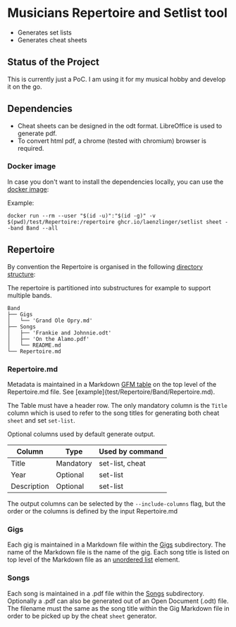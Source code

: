 # Musicians Repertoire and Setlist tool

* Generates set lists
* Generates cheat sheets

## Status of the Project

This is currently just a PoC. I am using it for my musical hobby and develop it on the go.

## Dependencies

- Cheat sheets can be designed in the odt format. LibreOffice is used to generate pdf.
- To convert html pdf, a chrome (tested with chromium) browser is required.

### Docker image

In case you don't want to install the dependencies locally, you can use the [docker image](https://github.com/laenzlinger/setlist/pkgs/container/setlist):

Example:

```
docker run --rm --user "$(id -u)":"$(id -g)" -v $(pwd)/test/Repertoire:/repertoire ghcr.io/laenzlinger/setlist sheet --band Band --all
```

## Repertoire

By convention the Repertoire is organised in the following [directory structure](test/Repertoire):

The repertoire is partitioned into substructures for example to support multiple bands.

```
Band
├── Gigs
│   └── 'Grand Ole Opry.md'
├── Songs
│   ├── 'Frankie and Johnnie.odt'
│   ├── 'On the Alamo.pdf'
│   └── README.md
└── Repertoire.md
```

### Repertoire.md

Metadata is maintained in a Markdown [GFM table](https://github.github.com/gfm/#tables-extension-) on the top level of the
Repertoire.md file. See [example]{test/Repertoire/Band/Repertoire.md).

The Table must have a header row. The only mandatory column is the `Title` column which is used to refer to the song titles
for generating both cheat `sheet` and set `set-list`.

Optional columns used by default generate output.

| Column      | Type      | Used by command |
|-------------|-----------|-----------------|
| Title       | Mandatory | set-list, cheat |
| Year        | Optional  | set-list        |
| Description | Optional  | set-list        |

The output columns can be selected by the `--include-columns` flag, but the order or the columns is defined by the input
Repertoire.md

### Gigs

Each gig is maintained in a Markdown file within the [Gigs](test/Repertoire/Band/Gigs) subdirectory.
The name of the Markdown file is the name of the gig. Each song title is listed on top level of the Markdown file as an
[unordered list](https://www.markdownguide.org/basic-syntax/#unordered-lists) element.

### Songs

Each song is maintained in a .pdf file within the [Songs](test/Repertoire/Band/Songs) subdirectory.
Optionally a .pdf can also be generated out of an Open Document (.odt) file.
The filename must the same as the song title within the Gig Markdown file in order to be picked up by the cheat `sheet`
generator.
